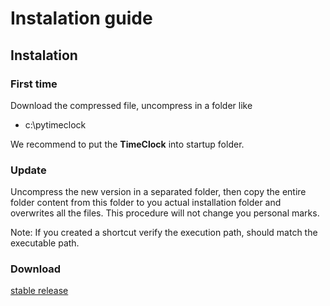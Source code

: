 # Instalation guide #

## Instalation ##

### First time ###

Download the compressed file, uncompress in a folder like
  * c:\pytimeclock

We recommend to put the **TimeClock** into startup folder.

### Update ###

Uncompress the new version in a separated folder, then copy the entire folder content from this folder to you actual installation folder and overwrites all the files. This procedure will not change you personal marks.

Note: If you created a shortcut verify the execution path, should match the executable path.

### Download ###

[stable release](https://code.google.com/p/pytimeclock/downloads/list)